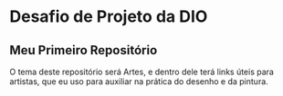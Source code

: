 # Desafio de Projeto da DIO
## Meu Primeiro Repositório

O tema deste repositório será Artes, e dentro dele terá links úteis para artistas, que eu uso para auxiliar na prática do desenho e da pintura.


